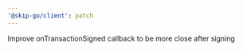 ```yaml
---
'@skip-go/client': patch
---
```


Improve onTransactionSigned callback to be more close after signing

